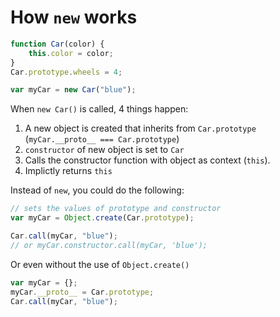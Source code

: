 # How `new` works

```js
function Car(color) {
    this.color = color;
}
Car.prototype.wheels = 4;

var myCar = new Car("blue");
```

When `new Car()` is called, 4 things happen:

1. A new object is created that inherits from `Car.prototype` (`myCar.__proto__ === Car.prototype`)
2. `constructor` of new object is set to `Car`
3. Calls the constructor function with object as context (`this`).
4. Implictly returns `this`

Instead of `new`, you could do the following:

```js
// sets the values of prototype and constructor
var myCar = Object.create(Car.prototype);

Car.call(myCar, "blue");
// or myCar.constructor.call(myCar, 'blue');
```

Or even without the use of `Object.create()`

```js
var myCar = {};
myCar.__proto__ = Car.prototype;
Car.call(myCar, "blue");
```
